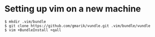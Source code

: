 # Setting up vim on a new machine

```
$ mkdir .vim/bundle
$ git clone https://github.com/gmarik/vundle.git .vim/bundle/vundle
$ vim +BundleInstall +qall
```

